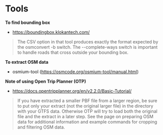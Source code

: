 # Tools

**To find bounding box**
- https://boundingbox.klokantech.com/

> The CSV option in that tool produces exactly the format expected by the osmconvert -b switch. The --complete-ways switch is important to handle roads that cross outside your bounding box.

**To extract OSM data**
- osmium-tool (https://osmcode.org/osmium-tool/manual.html)

**Note of using Open Trip Planner (OTP)**
- https://docs.opentripplanner.org/en/v2.2.0/Basic-Tutorial/

> If you have extracted a smaller PBF file from a larger region, be sure to put only your extract (not the original larger file) in the directory with your GTFS data. Otherwise OTP will try to load both the original file and the extract in a later step. See the page on preparing OSM data for additional information and example commands for cropping and filtering OSM data.

